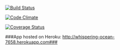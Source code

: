 <!--- Travis CI badge -->
[![Build Status](https://travis-ci.org/tekina/rLogin.png)](https://travis-ci.org/tekina/rLogin)

<!--- CodeClimate badge -->
[![Code Climate](https://codeclimate.com/github/tekina/rLogin.png)](https://codeclimate.com/github/tekina/rLogin)

<!--- Coveralls badge -->
[![Coverage Status](https://coveralls.io/repos/tekina/rLogin/badge.png)](https://coveralls.io/r/tekina/rLogin)


###App hosted on Heroku: http://whispering-ocean-7658.herokuapp.com###
